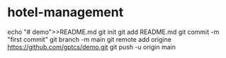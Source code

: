 # hotel-management
echo "# demo">>README.md
git init
git add README.md
git commit -m "first commit"
git branch -m main
git remote add origine https://github.com/gptcs/demo.git
git push -u origin main
